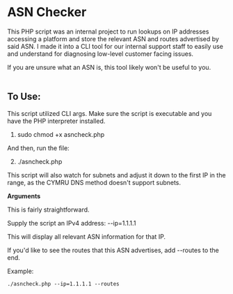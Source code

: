# ASN Checker

This PHP script was an internal project to run lookups on IP addresses accessing a platform and store the relevant ASN and routes advertised by said ASN. I made it into a CLI tool for our internal support staff to easily use and understand for diagnosing low-level customer facing issues. 

If you are unsure what an ASN is, this tool likely won't be useful to you. 
<br><br>

## To Use:

This script utilized CLI args. Make sure the script is executable and you have the PHP interpreter installed. 

1. sudo chmod +x asncheck.php

And then, run the file:

2. ./asncheck.php 

This script will also watch for subnets and adjust it down to the first IP in the range, as the CYMRU DNS method doesn't support subnets.
<br>

**Arguments** 

This is fairly straightforward. 

Supply the script an IPv4 address: --ip=1.1.1.1

This will display all relevant ASN information for that IP. 

If you'd like to see the routes that this ASN advertises, add --routes to the end. 

Example: 

```
./asncheck.php --ip=1.1.1.1 --routes
```
